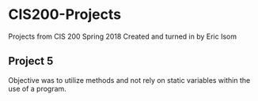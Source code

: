 # CIS200-Projects
Projects from CIS 200 Spring 2018
Created and turned in by Eric Isom

## Project 5
Objective was to utilize methods and not rely on static variables within the use of a program.
